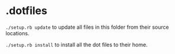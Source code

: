 # .dotfiles

`./setup.rb update` to update all files in this folder from their source locations.

`./setup.rb install` to install all the dot files to their home.
